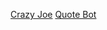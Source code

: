 [Crazy Joe](https://discord.com/api/oauth2/authorize?client_id=840701597557850162&permissions=2048&scope=bot)
[Quote Bot](https://discord.com/api/oauth2/authorize?client_id=840733133502152735&permissions=2048&scope=bot)
